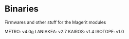 # Binaries

Firmwares and other stuff for the Magerit modules

METRO: v4.0g
LANIAKEA: v2.7
KAIROS: v1.4
ISOTOPE: v1.0
